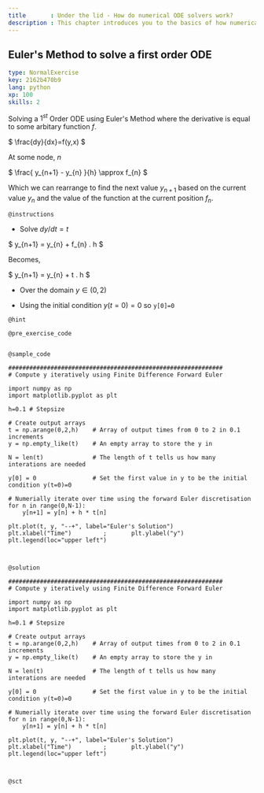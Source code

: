 ```yaml
---
title       : Under the lid - How do numerical ODE solvers work?
description : This chapter introduces you to the basics of how numerical ODE solvers work. We will explore how the Euler and Implicit methods work and look to how these can be refined to give better accuracy.
---
```

## Euler's Method to solve a first order ODE

```yaml
type: NormalExercise
key: 2162b470b9
lang: python
xp: 100
skills: 2
```

Solving a $1^{st}$ Order ODE using Euler's Method where the derivative is equal to some arbitary function $f$.

$ \frac{dy}{dx}=f(y,x) $ 

At some node, $n$

$ \frac{ y_{n+1} - y_{n} }{h} \approx f_{n} $ 

Which we can rearrange to find the next value $y_{n+1}$ based on the current value $y_{n}$ and the value of the function at the current position $f_{n}$.




`@instructions`
- Solve $dy/dt=t$

$ y_{n+1} = y_{n} + f_{n} . h $

Becomes,

$ y_{n+1} = y_{n} + t . h $

- Over the domain $y \in(0,2)$ 

- Using the initial condition $y(t=0)=0$ so `y[0]=0`

`@hint`

`@pre_exercise_code`
```{python}

```

`@sample_code`
```{python}
#############################################################
# Compute y iteratively using Finite Difference Forward Euler

import numpy as np
import matplotlib.pyplot as plt

h=0.1 # Stepsize

# Create output arrays
t = np.arange(0,2,h)    # Array of output times from 0 to 2 in 0.1 increments
y = np.empty_like(t)    # An empty array to store the y in

N = len(t)              # The length of t tells us how many interations are needed

y[0] = 0                # Set the first value in y to be the initial condition y(t=0)=0

# Numerially iterate over time using the forward Euler discretisation
for n in range(0,N-1):
    y[n+1] = y[n] + h * t[n]

plt.plot(t, y, "--+", label="Euler's Solution")
plt.xlabel("Time")         ;       plt.ylabel("y")
plt.legend(loc="upper left")



```

`@solution`
```{python}
#############################################################
# Compute y iteratively using Finite Difference Forward Euler

import numpy as np
import matplotlib.pyplot as plt

h=0.1 # Stepsize

# Create output arrays
t = np.arange(0,2,h)    # Array of output times from 0 to 2 in 0.1 increments
y = np.empty_like(t)    # An empty array to store the y in

N = len(t)              # The length of t tells us how many interations are needed

y[0] = 0                # Set the first value in y to be the initial condition y(t=0)=0

# Numerially iterate over time using the forward Euler discretisation
for n in range(0,N-1):
    y[n+1] = y[n] + h * t[n]

plt.plot(t, y, "--+", label="Euler's Solution")
plt.xlabel("Time")         ;       plt.ylabel("y")
plt.legend(loc="upper left")



```

`@sct`
```{python}

```
